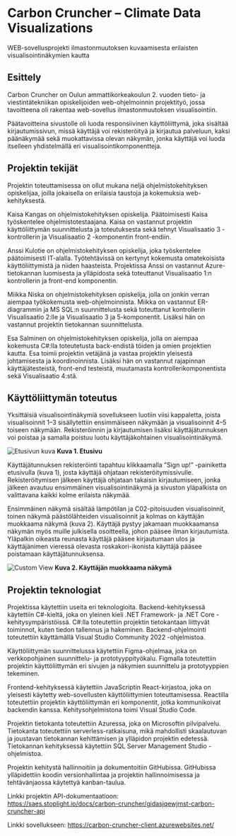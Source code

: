 # Carbon Cruncher – Climate Data Visualizations
WEB-sovellusprojekti ilmastonmuutoksen kuvaamisesta erilaisten visualisointinäkymien kautta

## Esittely
Carbon Cruncher on Oulun ammattikorkeakoulun 2. vuoden tieto- ja viestintätekniikan opiskelijoiden web-ohjelmoinnin projektityö, jossa tavoitteena oli rakentaa web-sovellus ilmastonmuutoksen visualisointiin.

Päätavoitteina sivustolle oli luoda responsiivinen käyttöliittymä, joka sisältää kirjautumissivun, missä käyttäjä voi rekisteröityä ja kirjautua palveluun, kaksi päänäkymää sekä muokattavissa olevan näkymän, jonka käyttäjä voi luoda itselleen yhdistelmällä eri visualisointikomponentteja. 

## Projektin tekijät
Projektin toteuttamisessa on ollut mukana neljä ohjelmistokehityksen opiskelijaa, joilla jokaisella on erilaisia taustoja ja kokemuksia web-kehityksestä. 

Kaisa Kangas on ohjelmistokehityksen opiskelija. Päätoimisesti Kaisa työskentelee ohjelmistotestaajana. Kaisa on vastannut projektin käyttöliittymän suunnittelusta ja toteutuksesta sekä tehnyt Visualisaatio 3 -kontrollerin ja Visualisaatio 2 -komponentin front-endiin. 

Anssi Kulotie on ohjelmistokehityksen opiskelija, joka työskentelee päätoimisesti IT-alalla. Työtehtävissä on kertynyt kokemusta omatekoisista käyttöliittymistä ja niiden haasteista. Projektissa Anssi on vastannut Azure-tietokannan luomisesta ja ylläpidosta sekä toteuttanut Visualisaatio 1:n kontrollerin ja front-end komponentin. 

Miikka Niska on ohjelmistokehityksen opiskelija, jolla on jonkin verran aiempaa työkokemusta web-ohjelmoinnista. Miikka on vastannut ER-diagrammin ja MS SQL:n suunnittelusta sekä toteuttanut kontrollerin Visualisaatio 2:lle ja Visualisaatio 3 ja 5-komponentit. Lisäksi hän on vastannut projektin tietokannan suunnittelusta. 

Esa Salminen on ohjelmistokehityksen opiskelija, jolla on aiempaa kokemusta C#:lla toteutetusta back-endistä töiden ja omien projektien kautta. Esa toimii projektin vetäjänä ja vastaa projektin yleisestä johtamisesta ja koordinoinnista. Lisäksi hän on vastannut rajapinnan käyttäjätesteistä, front-end testeistä, muutamasta kontrollerikomponentista sekä Visualisaatio 4:stä.

## Käyttöliittymän toteutus

Yksittäisiä visualisointinäkymiä sovellukseen luotiin viisi kappaletta, joista visualisoinnit 1–3 sisällytettiin ensimmäiseen näkymään ja visualisoinnit 4–5 toiseen näkymään. 
Rekisteröinnin ja kirjautumisen lisäksi käyttäjätunnuksen voi poistaa ja samalla poistuu luotu käyttäjäkohtainen visualisointinäkymä.

![Etusivun kuva](https://user-images.githubusercontent.com/115356463/235495549-3c54dc02-4476-4cab-b4bc-4e5fb4eaf2f5.PNG)
**Kuva 1. Etusivu**

Käyttäjätunnuksen rekisteröinti tapahtuu klikkaamalla ”Sign up!” -painiketta etusivulla (kuva 1), josta käyttäjä ohjataan rekisteröitymissivulle. Rekisteröitymisen jälkeen käyttäjä ohjataan takaisin kirjautumiseen, jonka jälkeen avautuu ensimmäinen visualisointinäkymä ja sivuston yläpalkista on valittavana kaikki kolme erilaista näkymää.

Ensimmäinen näkymä sisältää lämpötilan ja C02-pitoisuuden visualisoinnit, toinen näkymä päästölähteiden visualisoinnit ja kolmas on käyttäjän muokkaama näkymä (kuva 2). Käyttäjä pystyy jakamaan muokkaamansa näkymän myös muille julkisella osoitteella, johon pääsee ilman kirjautumista.
Yläpalkin oikeasta reunasta käyttäjä pääsee kirjautumaan ulos ja käyttäjänimen vieressä olevasta roskakori-ikonista käyttäjä pääsee poistamaan käyttäjätunnuksensa.

![Custom View](https://user-images.githubusercontent.com/115356463/235734456-276f0601-e945-498e-8a67-dceab0d5c41e.PNG)
**Kuva 2. Käyttäjän muokkaama näkymä**

## Projektin teknologiat

Projektissa käytettiin useita eri teknologioita. Backend-kehityksessä käytettiin C#-kieltä, joka on yleinen kieli .NET Framework- ja .NET Core -kehitysympäristöissä. C#:lla toteutettiin projektin tietokantaan liittyvät toiminnot, kuten tiedon tallennus ja hakeminen. Backend-ohjelmointi toteutettiin käyttämällä Visual Studio Community 2022 -ohjelmistoa. 

Käyttöliittymän suunnittelussa käytettiin Figma-ohjelmaa, joka on verkkopohjainen suunnittelu- ja prototyyppityökalu. Figmalla toteutettiin projektin käyttöliittymän eri sivujen ja näkymien suunnittelu ja prototyyppien tekeminen. 

Frontend-kehityksessä käytettiin JavaScriptin React-kirjastoa, joka on yleisesti käytetty web-sovellusten käyttöliittymien toteuttamisessa. Reactilla toteutettiin projektin käyttöliittymän eri komponentit, jotka kommunikoivat backendin kanssa. Kehitysohjelmistona toimi Visual Studio Code. 

Projektin tietokanta toteutettiin Azuressa, joka on Microsoftin pilvipalvelu. Tietokanta toteutettiin serverless-ratkaisuna, mikä mahdollisti skaalautuvan ja joustavan tietokannan kehittämisen ja ylläpidon projektin edetessä. Tietokannan kehityksessä käytettiin SQL Server Management Studio -ohjelmistoa. 

Projektin kehitystä hallinnoitiin ja dokumentoitiin GitHubissa. GitHubissa ylläpidettiin koodin versionhallintaa ja projektin hallinnoimisessa ja tehtävänjaossa käytettyä kanban-taulua. 

Linkki projektin API-dokumentaatioon: https://saes.stoplight.io/docs/carbon-cruncher/gidasjqewjmst-carbon-cruncher-api

Linkki sovellukseen: https://carbon-cruncher-client.azurewebsites.net/




